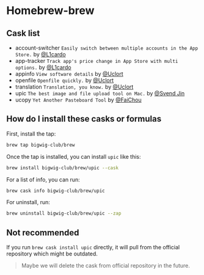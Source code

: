 # Homebrew-brew

## Cask list

- account-switcher `Easily switch between multiple accounts in the App Store.` by [@L1cardo](https://github.com/L1cardo)
- app-tracker `Track app's price change in App Store with multi options.` by [@L1cardo](https://github.com/L1cardo)
- appinfo `View software details` by [@Uclort](https://github.com/uclort)
- openfile `Openfile quickly.` by [@Uclort](https://github.com/uclort)
- translation `Translation, you know.` by [@Uclort](https://github.com/uclort)
- upic `The best image and file upload tool on Mac.` by [@Svend Jin](https://github.com/gee1k)
- ucopy `Yet Another Pasteboard Tool` by [@FaiChou](https://github.com/FaiChou)

## How do I install these casks or formulas

First, install the tap:

```sh
brew tap bigwig-club/brew
```

Once the tap is installed, you can install `upic` like this:

```sh
brew install bigwig-club/brew/upic --cask
```

For a list of info, you can run:

```sh
brew cask info bigwig-club/brew/upic
```

For uninstall, run:

```sh
brew uninstall bigwig-club/brew/upic --zap
```

## Not recommended

If you run `brew cask install upic` directly, it will pull from the official repository which might be outdated.

> Maybe we will delete the cask from official repository in the future.

